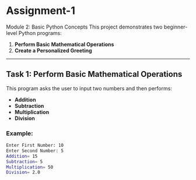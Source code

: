 # Assignment-1
Module 2: Basic Python Concepts
This project demonstrates two beginner-level Python programs:

1. **Perform Basic Mathematical Operations**
2. **Create a Personalized Greeting**

---

## Task 1: Perform Basic Mathematical Operations

This program asks the user to input two numbers and then performs:

- **Addition**
- **Subtraction**
- **Multiplication**
- **Division**

### Example:
```bash
Enter First Number: 10
Enter Second Number: 5
Addition= 15
Subtraction= 5
Multiplication= 50
Division= 2.0

